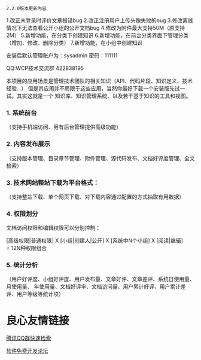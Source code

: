  
	2.2.0版本更新内容
 
 
1.改正未登录时评价文章报错bug
2.改正注册用户上传头像失败的bug
3.修改离线情况下无法查看公开小组的公开文档bug
4.修改为附件最大支持50M（原支持2M）
5.新增功能，在分类下创建知识
6.新增功能，在前台分类界面下管理分类（增加、修改、删除分类）
7.新增功能，在小组中创建知识
 
 安装后默认管理账户为：sysadmin 密码：111111 
 
 QQ:WCP技术交流群 422838195 
 
本项目的应用场景是管理技术团队的相关知识（API、代码片段、知识定义、技术经验...）
但是其应用并不局限于这些应用，当然你最好下载一个安装版先试一试。其实这就是一个
知识库、知识管理系统、以及若干基于知识的工具和视图。
 
 
 

### 1.        系统前台

（支持手机端访问、另有后台管理提供高级功能）

### 2.        内容发布展示

（支持版本管理、目录章节管理、附件管理、源代码发布、文档好评度管理、全文检索）


### 3.        技术网站整站下载为平台格式：

（支持整站下载、单个网页下载、对下载内容通过配置的方式抽取有用数据）


### 4.        权限划分

文档访问权限和编辑权限可以分别控制：

 [高级权限|普通权限]  X  [小组|创建人|公开]  X  [系统中N个小组]  X  [阅读|编辑]  
 = 12N种权限组合


### 5.        统计分析

（用户好评度、小组好评度、用户发布量、文章好评、文章差评、系统日使用量、月使用量、
年使用量、文档好评率、文档访问量、用户累计好评、用户累计差评、用户等级等统计项）

 # 良心友情链接

[腾讯QQ群快速检索](http://u.720life.cn/s/8cf73f7c)

[软件免费开发论坛](http://u.720life.cn/s/bbb01dc0)